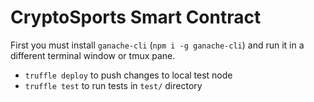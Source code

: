 # CryptoSports Smart Contract

First you must install `ganache-cli` (`npm i -g ganache-cli`) and run it in a different terminal window or tmux pane.

* `truffle deploy` to push changes to local test node
* `truffle test` to run tests in `test/` directory
